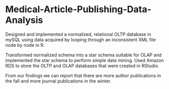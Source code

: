 # Medical-Article-Publishing-Data-Analysis

Designed and implemented a normalized, relational OLTP database in mySQL using data acquired by looping through
an inconsistent XML file node by node in R.

Transformed normalized schema into a star schema suitable for OLAP and implemented the star schema to perform
simple data mining. Used Amazon RDS to store the OLTP and OLAP databases that were created in RStudio.

From our findings we can report that there are more author publications in the fall and more journal publications in the winter.
